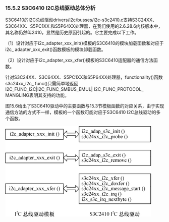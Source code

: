 ### 15.5.2 S3C6410 I2C总线驱动总体分析

S3C6410的I2C总线驱动drivers/i2c/busses/i2c-s3c2410.c支持S3C24XX、S3C64XX、S5PC1XX 和S5P64XX处理器，在我们使用的2.6.28.6内核版本中，其名称仍然叫2410，显然是历史原因引起的。它主要完成以下工作。

（1）设计对应于i2c_adapter_xxx_init()模板的S3C6410的模块加载函数和对应于i2c_ adapter_xxx_exit()函数模板的模块卸载函数。

（2）设计对应于i2c_adapter_xxx_xfer()模板的S3C6410适配器的通信方法函数。

针对S3C24XX、S3C64XX、S5PC1XX和S5P64XX处理器，functionality()函数s3c24xx_i2c_ func()只需简单地返回I2C_FUNC_I2C|I2C_FUNC_SMBUS_EMUL| I2C_FUNC_PROTOCOL_ MANGLING表明其支持的功能。

图15.6给出了S3C6410驱动中的主要函数与15.3节模板函数的对应关系，由于实现通信方法的方式不一样，模板的一个函数可能对应于S3C6410 I2C总线驱动的多个函数。

![P369_47559.jpg](../images/P369_47559.jpg)
